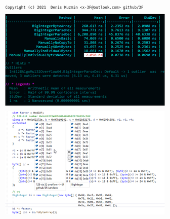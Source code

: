 
```
Copyright (c) 2021  Denis Kuzmin <x-3F@outlook.com> github/3F
```

[![speed](https://raw.githubusercontent.com/3F/sandbox/master/csharp/numbers/BigNum/rsrc/speed.png)](https://twitter.com/github3F/status/1404109051554897922)

[![algo](https://raw.githubusercontent.com/3F/sandbox/master/csharp/numbers/BigNum/rsrc/algo.png)](https://github.com/3F/sandbox)


